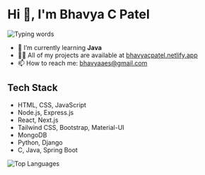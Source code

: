 # Hi 👋, I'm Bhavya C Patel

![Typing words](https://readme-typing-svg.herokuapp.com?font=Roboto&color=0B0BFF&size=25&lines=Full+stack+developer;Open+Source;Passionate+about+startups)

- 🌱 I’m currently learning **Java**
- 👨‍💻 All of my projects are available at [bhavyacpatel.netlify.app](bhavyacpatel.netlify.app)
- 📫 How to reach me: [bhavyaaes@gmail.com](mailto:bhavyaaes@gmail.com)

## Tech Stack

- HTML, CSS, JavaScript
- Node.js, Express.js
- React, Next.js
- Tailwind CSS, Bootstrap, Material-UI
- MongoDB
- Python, Django
- C, Java, Spring Boot

![Top Languages](https://github-readme-stats.vercel.app/api/top-langs?username=bhavyacpatel&show_icons=true&locale=en&layout=compact&theme=radical)
